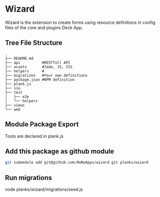 # Wizard
Wizard is the extension to create forms using resource definitions in config files of the core and plugins Deck App.

## Tree File Structure
````
.
├── README.md
├── api          #RESTfull API
├── assets       #Jade, JS, CSS
├── helpers      #
├── migrations   #Your own definitions
├── package.json #NPM definition
├── plank.js
├── sio
├── test
│   ├── e2e
│   └── helpers
├── views
└── web
````

## Module Package Export
Tools are declared in plank.js

## Add this package as github module
````sh
git submodule add git@github.com:MoNoApps/wizard.git planks/wizard
````

## Run migrations
node planks/wizard/migrations/seed.js
